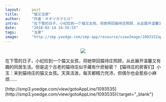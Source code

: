 ```yaml
---
layout:     post
title:      "猫又当家"
author:     "作者：オオツカマヒロ"
intro:      "在下雪的日子，小纪捡到一个猫又女孩，将她带回猫待庄照顾，从此展开温馨又有趣的同居生活。但是这个古老的猫待庄似乎藏有什麽秘密？【猫待庄的房客们】小玉：来到猫待庄的猫又女孩。天真活泼，每天都精力充沛，但偶尔也会惹些小麻烦……"
date:       "2018-02-14 16:56:55"
tags:       "当家"
image:      "http://smp.yoedge.com/smp-app/resource/viewImage/1003152appline.png"
---
```

<div style="text-align: center">
<p><img src="http://smp.yoedge.com/smp-app/resource/viewImage/1003152appline.png"/></p>
</div>
<p class="post-meta">
<span>在下雪的日子，小纪捡到一个猫又女孩，将她带回猫待庄照顾，从此展开温馨又有趣的同居生活。但是这个古老的猫待庄似乎藏有什麽秘密？【猫待庄的房客们】小玉：来到猫待庄的猫又女孩。天真活泼，每天都精力充沛，但偶尔也会惹些小麻烦……</span>
</p>
[http://smp3.yoedge.com/view/gotoAppLine/1093535](http://smp3.yoedge.com/view/gotoAppLine/1093535){:target="_blank"}


